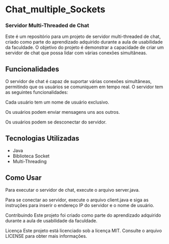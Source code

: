 # Chat_multiple_Sockets
### Servidor Multi-Threaded de Chat<br>
<p>Este é um repositório para um projeto de servidor multi-threaded de chat, criado como parte do aprendizado adquirido durante a aula de usabilidade da faculdade. O objetivo do projeto é demonstrar a capacidade de criar um servidor de chat que possa lidar com várias conexões simultâneas.</p>

## Funcionalidades
<p>O servidor de chat é capaz de suportar várias conexões simultâneas, permitindo que os usuários se comuniquem em tempo real. O servidor tem as seguintes funcionalidades:</p>

<p>Cada usuário tem um nome de usuário exclusivo.</p>
<p>Os usuários podem enviar mensagens uns aos outros.</p>
<p>Os usuários podem se desconectar do servidor.</p>

## Tecnologias Utilizadas
- Java
- Biblioteca Socket
- Multi-Threading
## Como Usar
Para executar o servidor de chat, execute o arquivo server.java.

Para se conectar ao servidor, execute o arquivo client.java e siga as instruções para inserir o endereço IP do servidor e o nome de usuário.

Contribuindo
Este projeto foi criado como parte do aprendizado adquirido durante a aula de usabilidade da faculdade.

Licença
Este projeto está licenciado sob a licença MIT. Consulte o arquivo LICENSE para obter mais informações.
